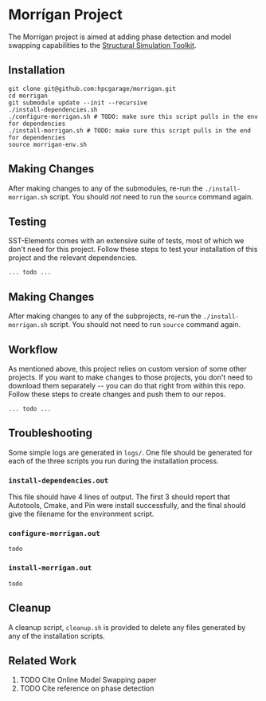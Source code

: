# Morrígan Project

The Morrígan project is aimed at adding phase detection and model swapping capabilities to the [Structural Simulation Toolkit](https://sst-simulator.org/). 

## Installation

```
git clone git@github.com:hpcgarage/morrigan.git
cd morrigan
git submodule update --init --recursive
./install-dependencies.sh
./configure-morrigan.sh # TODO: make sure this script pulls in the env for dependencies
./install-morrigan.sh # TODO: make sure this script pulls in the end for dependencies
source morrigan-env.sh
```

## Making Changes
After making changes to any of the submodules, re-run the `./install-morrigan.sh` script. You should _not_ need to run the `source` command again. 


## Testing
SST-Elements comes with an extensive suite of tests, most of which we don't need for this project. Follow these steps to test your installation of this project and the relevant dependencies.

```
... todo ...
```

## Making Changes
After making changes to any of the subprojects, re-run the `./install-morrigan.sh` script. You should not need to run `source` command again. 

## Workflow 
As mentioned above, this project relies on custom version of some other projects. If you want to make changes to those projects, you don't need to download them separately -- you can do that right from within this repo. Follow these steps to create changes and push them to our repos.

```
... todo ...
```

## Troubleshooting
Some simple logs are generated in `logs/`. One file should be generated for each of the three scripts you run during the installation process. 

### `install-dependencies.out`
This file should have 4 lines of output. The first 3 should report that Autotools, Cmake, and Pin were install successfully, and the final should give the filename for the environment script.

### `configure-morrigan.out`

`todo`

### `install-morrigan.out`

`todo`

## Cleanup
A cleanup script, `cleanup.sh` is provided to delete any files generated by any of the installation scripts.

## Related Work

1. TODO Cite Online Model Swapping paper
2. TODO Cite reference on phase detection
